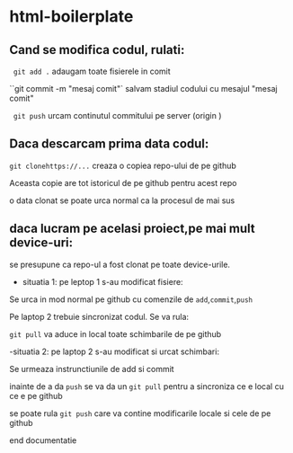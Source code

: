 # html-boilerplate

## Cand se modifica codul, rulati:

` git add .` adaugam toate fisierele in comit

``git commit -m "mesaj comit"` salvam stadiul codului cu mesajul "mesaj comit"

` git push` urcam continutul commitului pe server (origin )

## Daca descarcam prima data codul:

`git clonehttps://...` creaza o copiea repo-ului de pe github

Aceasta copie are tot istoricul de pe github pentru acest repo

o data clonat se poate urca normal ca la procesul de mai sus

## daca lucram pe acelasi proiect,pe mai mult device-uri:

se presupune ca repo-ul a fost clonat pe toate device-urile.

- situatia 1: pe leptop 1 s-au modificat fisiere:

Se urca in mod normal pe github cu comenzile de `add`,`commit`,`push`

Pe laptop 2 trebuie sincronizat codul. Se va rula:

`git pull` va aduce in local toate schimbarile de pe github

-situatia 2: pe laptop 2 s-au modificat si urcat schimbari:

Se urmeaza instrunctiunile de add si commit

inainte de a da `push` se va da un `git pull` pentru a sincroniza ce e local cu ce e pe github

se poate rula `git push` care va contine modificarile locale si cele de pe github

end documentatie
